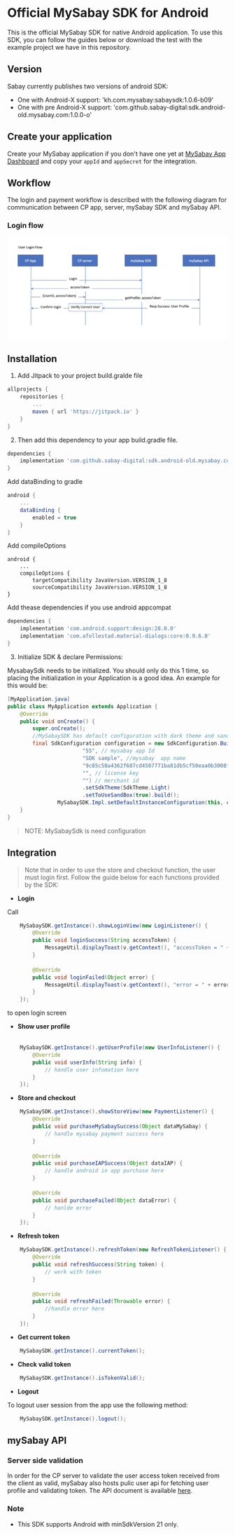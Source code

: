# Official MySabay SDK for Android

This is the official MySabay SDK for native Android application. To use this SDK, you can follow the guides below or download the test with the example project we have in this repository.

## Version
Sabay currently publishes two versions of android SDK:
- One with Android-X support: 'kh.com.mysabay:sabaysdk:1.0.6-b09'
- One with pre Android-X support: 'com.github.sabay-digital:sdk.android-old.mysabay.com:1.0.0-o'

## Create your application

Create your MySabay application if you don't have one yet at [MySabay App Dashboard](https://kh.mysabay.com:8443/index.html) and copy your `appId` 
and `appSecret` for the integration. 

## Workflow
The login and payment workflow is described with the following diagram for communication between CP app, server, mySabay SDK and mySabay API.

### Login flow
<img src="Images/user-login-flow.png">

## Installation

1. Add Jitpack to your project build.gralde file

```gradle
allprojects {
    repositories {
        ...
        maven { url 'https://jitpack.io' }
    }
}
```

2. Then add this dependency to your app build.gradle file.

```gradle
dependencies {
    implementation 'com.github.sabay-digital:sdk.android-old.mysabay.com:1.0.0-o'
}
```

Add dataBinding to gradle
```gradle
android {
    ...
    dataBinding {
        enabled = true
    }
}
```

Add compileOptions
```grale    
android {
    ...
    compileOptions {
        targetCompatibility JavaVersion.VERSION_1_8
        sourceCompatibility JavaVersion.VERSION_1_8
}
```

Add thease dependencies if you use android appcompat
```gradle
dependencies {
    implementation 'com.android.support:design:28.0.0'
    implementation 'com.afollestad.material-dialogs:core:0.9.6.0'
}
```

3. Initialize SDK & declare Permissions:

MysabaySdk needs to be initialized. You should only do this 1 time, so placing the initialization in your Application is a good idea. An example for this would be:

```java
[MyApplication.java]
public class MyApplication extends Application {
    @Override
    public void onCreate() {
        super.onCreate();
        //MySabaySDK has default configuration with dark theme and sandbox url.
        final SdkConfiguration configuration = new SdkConfiguration.Builder(
                        "55", // mysabay app Id
                        "SDK sample", //mysabay  app name
                        "9c85c50a4362f687cd4507771ba81db5cf50eaa0b3008f4f943f77ba3ac6386b", //MySabay App Secret
                        "", // license key
                        "") // merchant id
                        .setSdkTheme(SdkTheme.Light)
                        .setToUseSandBox(true).build();
                MySabaySDK.Impl.setDefaultInstanceConfiguration(this, configuration);
    }
}
```
> NOTE: MySabaySdk is need configuration

## Integration

> Note that in order to use the store and checkout function, the user must login first.
> Follow the guide below for each functions provided by the SDK:

*  **Login**

Call 

```java
    MySabaySDK.getInstance().showLoginView(new LoginListener() {
        @Override
        public void loginSuccess(String accessToken) {
            MessageUtil.displayToast(v.getContext(), "accessToken = " + accessToken);
        }

        @Override
        public void loginFailed(Object error) {
            MessageUtil.displayToast(v.getContext(), "error = " + error);
        }
    });
``` 
to open login screen

* **Show user profile**

```java

    MySabaySDK.getInstance().getUserProfile(new UserInfoListener() {
        @Override
        public void userInfo(String info) {
            // handle user infomation here
        }
    });
```

* **Store and checkout**

```java
    MySabaySDK.getInstance().showStoreView(new PaymentListener() {
        @Override
        public void purchaseMySabaySuccess(Object dataMySabay) {
            // handle mysabay payment success here
        }

        @Override
        public void purchaseIAPSuccess(Object dataIAP) {
            // handle android in app purchase here
        }

        @Override
        public void purchaseFailed(Object dataError) {
            // hanlde error
        }
    });
```

* **Refresh token** 

```java
    MySabaySDK.getInstance().refreshToken(new RefreshTokenListener() {
        @Override
        public void refreshSuccess(String token) {
            // work with token
        }
    
        @Override
        public void refreshFailed(Throwable error) {
            //handle error here
        }
    });
```

* **Get current token**

```java
    MySabaySDK.getInstance().currentToken();
```

* **Check valid token**

```java
    MySabaySDK.getInstance().isTokenValid();
```

* **Logout**

To logout user session from the app use the following method:

``` java
    MySabaySDK.getInstance().logout();
```

## mySabay API
### Server side validation
In order for the CP server to validate the user access token received from the client as valid, mySabay also hosts pulic user api for fetching user profile and validating token. The API document is available [here](https://api-reference.mysabay.com/).

### Note 
* This SDK supports Android with  minSdkVersion 21 only.


